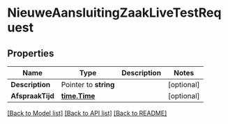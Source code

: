 # NieuweAansluitingZaakLiveTestRequest

## Properties

Name | Type | Description | Notes
------------ | ------------- | ------------- | -------------
**Description** | Pointer to **string** |  | [optional] 
**AfspraakTijd** | [**time.Time**](time.Time.md) |  | [optional] 

[[Back to Model list]](../README.md#documentation-for-models) [[Back to API list]](../README.md#documentation-for-api-endpoints) [[Back to README]](../README.md)


